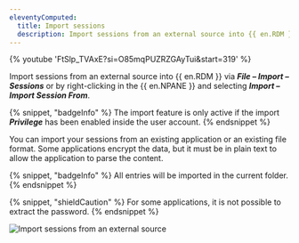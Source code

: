 ```yaml
---
eleventyComputed:
  title: Import sessions
  description: Import sessions from an external source into {{ en.RDM }} via File – Import – Sessions or by right-clicking in the {{ en.NPANE }} and selecting Import – Import Session From.
---
```

{% youtube 'FtSlp_TVAxE?si=O85mqPUZRZGAyTui&amp;start=319' %}

Import sessions from an external source into {{ en.RDM }} via ***File – Import – Sessions*** or by right-clicking in the {{ en.NPANE }} and selecting ***Import – Import Session From***.

{% snippet, "badgeInfo" %}
The import feature is only active if the import ***Privilege*** has been enabled inside the user account.
{% endsnippet %}

You can import your sessions from an existing application or an existing file format. Some applications encrypt the data, but it must be in plain text to allow the application to parse the content.

{% snippet, "badgeInfo" %}
All entries will be imported in the current folder.
{% endsnippet %}

{% snippet, "shieldCaution" %}
For some applications, it is not possible to extract the password.
{% endsnippet %}

![Import sessions from an external source](https://cdnweb.devolutions.net/docs/docs_en_rdm_windows_clip10036.png)
